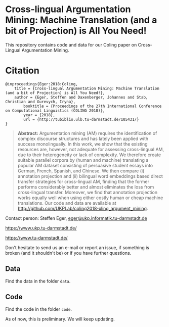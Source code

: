# Cross-lingual Argumentation Mining: Machine Translation (and a bit of Projection) is All You Need!

This repository contains code and data for our Coling paper on Cross-Lingual Argumentation Mining. 

# Citation 

```
@inproceedings{Eger:2018:Coling,
	title = {Cross-lingual Argumentation Mining: Machine Translation (and a bit of Projection) is All You Need!},
	author = {Eger, Steffen and Daxenberger, Johannes and Stab, Christian and Gurevych, Iryna},
        booktitle = {Proceedings of the 27th International Conference on Computational Linguistics (COLING 2018)},
        year = {2018},
        url = {http://tubiblio.ulb.tu-darmstadt.de/105431/}
}
```
> **Abstract:** Argumentation mining (AM) requires the identification of complex discourse structures and has
lately been applied with success monolingually. In this work, we show that the existing resources
are, however, not adequate for assessing cross-lingual AM, due to their heterogeneity
or lack of complexity. We therefore create suitable parallel corpora by (human and machine)
translating a popular AM dataset consisting of persuasive student essays into German, French,
Spanish, and Chinese. We then compare (i) annotation projection and (ii) bilingual word embeddings
based direct transfer strategies for cross-lingual AM, finding that the former performs
considerably better and almost eliminates the loss from cross-lingual transfer. Moreover, we
find that annotation projection works equally well when using either costly human or cheap
machine translations. Our code and data are available at http://github.com/UKPLab/coling2018-xling_argument_mining. 


Contact person: Steffen Eger, eger@ukp.informatik.tu-darmstadt.de

https://www.ukp.tu-darmstadt.de/

https://www.tu-darmstadt.de/


Don't hesitate to send us an e-mail or report an issue, if something is broken (and it shouldn't be) or if you have further questions.


## Data

Find the data in the folder ``data``.

## Code

Find the code in the folder ``code``.

As of now, this is preliminary. We will keep updating.
